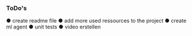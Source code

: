### ToDo's

 ● create readme file
 ● add more used ressources to the project
 ● create ml agent
 ● unit tests
 ● video erstellen